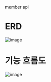 member api
# ERD
![image](https://user-images.githubusercontent.com/97418768/228400990-7cdaa482-6710-42a2-9712-553871d59b1e.png)

# 기능 흐름도
![image](https://user-images.githubusercontent.com/97418768/227470605-61caaa58-5609-4584-8c55-6d6366569448.png)
